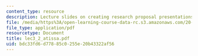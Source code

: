```yaml
---
content_type: resource
description: Lecture slides on creating research proposal presentations.
file: /media/https%3A/open-learning-course-data-rc.s3.amazonaws.com/20-109-laboratory-fundamentals-in-biological-engineering-fall-2007/bdc33fd6d77885c0255e20b43322af56_lec3_2_atissa.pdf
file_type: application/pdf
resourcetype: Document
title: lec3_2_atissa.pdf
uid: bdc33fd6-d778-85c0-255e-20b43322af56
---
```

